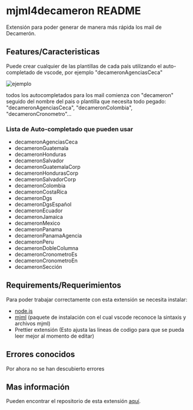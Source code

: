 # mjml4decameron README

Extensión para poder generar de manera más rápida los mail de Decamerón.

## Features/Caracteristicas

Puede crear cualquier de las plantillas de cada país utilizando el auto-completado de vscode, por ejemplo "decameronAgenciasCeca"

![ejemplo](assets/ejemplo.gif)

todos los autocompletados para los mail comienza con "decameron" seguido del nombre del pais o plantilla que necesita todo pegado: "decameronAgenciasCeca", "decameronColombia", "decameronCronometro"...

### Lista de Auto-completado que pueden usar
- decameronAgenciasCeca
- decameronGuatemala
- decameronHonduras
- decameronSalvador
- decameronGuatemalaCorp
- decameronHondurasCorp
- decameronSalvadorCorp
- decameronColombia
- decameronCostaRica
- decameronDgs
- decameronDgsEspañol
- decameronEcuador
- decameronJamaica
- decameronMexico
- decameronPanama
- decameronPanamaAgencia
- decameronPeru
- decameronDobleColumna
- decameronCronometroEs
- decameronCronometroEn
- decameronSección



## Requirements/Requerimientos

Para poder trabajar correctamente con esta extensión se necesita instalar:
- [node.js](https://nodejs.org/en/)
- [mjml](https://mjml.io/download) (paquete de instalación con el cual vscode reconoce la sintaxis y archivos mjml)
- Prettier extensión (Esto ajusta las lineas de codigo para que se pueda leer mejor al momento de editar)

## Errores conocidos

Por ahora no se han descubierto errores

## Mas información 

Pueden encontrar el repositorio de esta extensión [aquí](https://github.com/andresleonard/DecaPlantillas).
